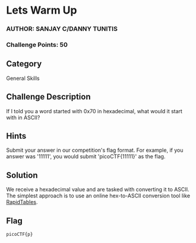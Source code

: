 # Lets Warm Up
### AUTHOR: SANJAY C/DANNY TUNITIS
### Challenge Points: 50

## Category
General Skills

## Challenge Description
If I told you a word started with 0x70 in hexadecimal, what would it start with in ASCII?
## Hints
Submit your answer in our competition's flag format. For example, if you answer was '11111', you would submit 'picoCTF{11111}' as the flag.
## Solution
We receive a hexadecimal value and are tasked with converting it to ASCII. The simplest approach is to use an online hex-to-ASCII conversion tool like [RapidTables](https://www.rapidtables.com/convert/number/ascii-hex-bin-dec-converter.html).
## Flag
`picoCTF{p}`